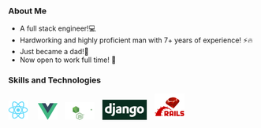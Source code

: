### About Me
- A full stack engineer!💻
- Hardworking and highly proficient man with 7+ years of experience! ⚡🔥
- Just became a dad!💖
- Now open to work full time! 👋

### Skills and Technologies

<img src="https://raw.githubusercontent.com/edwardcdev/edwardcdev/main/logos/react.svg" height="auto" width="40"> &nbsp;&nbsp;&nbsp;
<img src="https://raw.githubusercontent.com/edwardcdev/edwardcdev/main/logos/vue.png" height="auto" width="40">&nbsp;&nbsp;&nbsp;
<img src="https://raw.githubusercontent.com/edwardcdev/edwardcdev/main/logos/node.js.svg" height="auto" width="60">&nbsp;&nbsp;&nbsp;
<img src="https://raw.githubusercontent.com/edwardcdev/edwardcdev/main/logos/django.png" height="auto" width="90">&nbsp;&nbsp;&nbsp;
<img src="https://raw.githubusercontent.com/edwardcdev/edwardcdev/main/logos/ror.png" height="auto" width="60">&nbsp;&nbsp;&nbsp;

